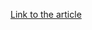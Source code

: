 [Link to the article](https://cert.lv/en/2024/07/latvian-cybersecurity-and-cert-lv-technical-activities-annual-report-2023)

